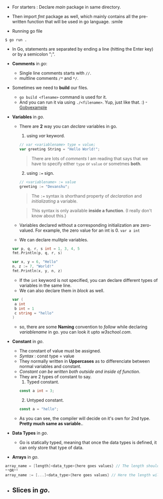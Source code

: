 - For starters : Declare _main_ package in same directory.

- Then import _fmt_ package as well, which mainly contains all the pre-written function that will be used in go language. :smile

- Running go file
```
$ go run .
```

- In Go, statements are separated by ending a line (hitting the Enter key) or by a semicolon ";".

- **Comments** in *go*: 
    - Single line comments starts with `//`.
    - multline comments `/*` and `*/`.

- Sometimes we need to **build** our files. 
    - `go build <flename>` command is used for it.
    - And you can run it via using `./<filename>`. Yup, just like that. :)
-[Gobyexample](https://gobyexample.com/)

- **Variables** in *go*.
    - There are **2** way you can *declare* variables in go.
        1. using *var* keyword.
        ```go
        // var <variablename> type = value;
        var greeting String = "Hello World!";
        ```
        > There are lots of *comments* I am reading that says that we have to specify either `type` or `value` or sometmes **both**.

        2. using `:=` sign.
        ```go
        // <variablename> := value
        greeting := "Devanshu";
        ```
        > The `:=` syntax is shorthand property of *declaration* and *initializating* a variable.

        >  This syntax is only available **inside a function**. (I really don't know about this.)

    - Variables declared without a corresponding initialization are zero-valued. For example, the zero value for an int is 0. `var a int`

    - We can declare mulitple variables.
    ```go
    var p, q, r, s int = 1, 3, 4, 5
	fmt.Println(p, q, r, s)

	var x, y = 6, "Hello"
	n, z := 7, "World!"
	fmt.Println(x, y, n, z)
    ```
    - If the `int`<type> keyword is not specified, you can declare different types of variables in the same line.
    - We can also declare them in *block* as well.
    ```go
    var (
     a int
     b int = 1
     c string = "hello"
   )
   ```
   - so, there are some **Naming** convention to *follow* while declaring *variablename* in go. you can look it upto *w3school.com*. 


- **Constant** in *go*.
    - The constant of value must be assigned.
    - *Syntax* : const <CONSTNAME> type = value
    - They normally written in **Uppercases** as to differenciate between normal variables and constant.
    - *Constant can be written both outside and inside of function*.
    - They are 2 types of constant to say.
        1. Typed constant.
        ```go
        const a int = 3;
        ```
        2. Untyped constant.
        ```go
        const a = "hello";
        ```
    - As you can see, the compiler will decide on it's own for 2nd type. **Pretty much same as variable.**.

- **Data Types** in *go*.
    - Go is statically typed, meaning that once the data types is defined, it can only store that type of data.

- **Arrays** in *go*.
```go
array_name = [length]<data_type>{here goes values} // The length should be pre-defined.
**OR**
array_name := [...]<data_type>{here goes values} // Here the length will *inferred* (means that the compiler decides the length of the array, based on the number of values.)
```


- **Slices** in *go*.
    - 